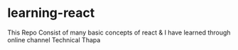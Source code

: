 # learning-react
This Repo Consist of many basic concepts of react &amp; I have learned through online channel Technical Thapa
